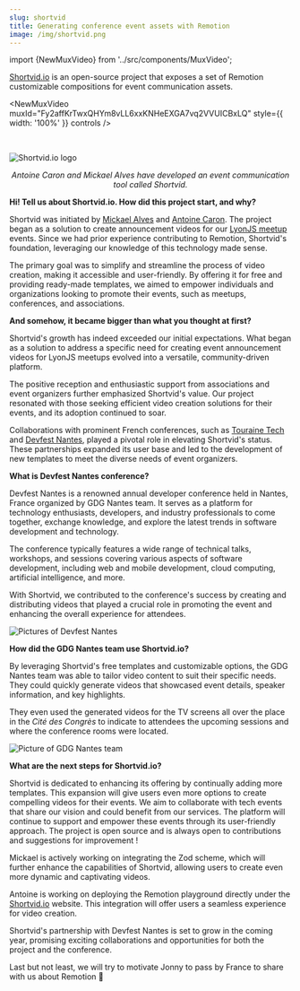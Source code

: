 ```yaml
---
slug: shortvid
title: Generating conference event assets with Remotion
image: /img/shortvid.png
---
```


import {NewMuxVideo} from '../src/components/MuxVideo';

[Shortvid.io](https://shortvid.io) is an open-source project that exposes a set of Remotion customizable compositions for event communication assets.

<NewMuxVideo muxId="Fy2affKrTwxQHYm8vLL6xxKNHeEXGA7vq2VVUICBxLQ" style={{
  width: '100%'
}} controls />

<br/>

![Shortvid.io logo](/img/blog/success-stories/shortvid-logo.png)

<p align="center"><em style={{fontSize: "0.9em"}}>Antoine Caron and Mickael Alves have developed an event communication tool called Shortvid.</em></p>

**Hi! Tell us about Shortvid.io. How did this project start, and why?**

Shortvid was initiated by [Mickael Alves](https://github.com/CruuzAzul) and [Antoine Caron](https://github.com/Slashgear). The project began as a solution to create announcement videos for our [LyonJS meetup](https://lyonjs.org) events. Since we had prior experience contributing to Remotion, Shortvid's foundation, leveraging our knowledge of this technology made sense.

The primary goal was to simplify and streamline the process of video creation, making it accessible and user-friendly. By offering it for free and providing ready-made templates, we aimed to empower individuals and organizations looking to promote their events, such as meetups, conferences, and associations.

**And somehow, it became bigger than what you thought at first?**

Shortvid's growth has indeed exceeded our initial expectations. What began as a solution to address a specific need for creating event announcement videos for LyonJS meetups evolved into a versatile, community-driven platform.

The positive reception and enthusiastic support from associations and event organizers further emphasized Shortvid's value. Our project resonated with those seeking efficient video creation solutions for their events, and its adoption continued to soar.

Collaborations with prominent French conferences, such as [Touraine Tech](https://touraine.tech/) and [Devfest Nantes](https://devfest.gdgnantes.com/), played a pivotal role in elevating Shortvid's status. These partnerships expanded its user base and led to the development of new templates to meet the diverse needs of event organizers.

**What is Devfest Nantes conference?**

Devfest Nantes is a renowned annual developer conference held in Nantes, France organized by GDG Nantes team. It serves as a platform for technology enthusiasts, developers, and industry professionals to come together, exchange knowledge, and explore the latest trends in software development and technology.

The conference typically features a wide range of technical talks, workshops, and sessions covering various aspects of software development, including web and mobile development, cloud computing, artificial intelligence, and more.

With Shortvid, we contributed to the conference's success by creating and distributing videos that played a crucial role in promoting the event and enhancing the overall experience for attendees.

![Pictures of Devfest Nantes](/img/blog/success-stories/devfest-nantes-pictures.jpg)

**How did the GDG Nantes team use Shortvid.io?**

By leveraging Shortvid's free templates and customizable options, the GDG Nantes team was able to tailor video content to suit their specific needs. They could quickly generate videos that showcased event details, speaker information, and key highlights.

They even used the generated videos for the TV screens all over the place in the _Cité des Congrès_ to indicate to attendees the upcoming sessions and where the conference rooms were located.

![Picture of GDG Nantes team](/img/blog/success-stories/devfest-nantes-team.jpg)

**What are the next steps for Shortvid.io?**

Shortvid is dedicated to enhancing its offering by continually adding more templates. This expansion will give users even more options to create compelling videos for their events. We aim to collaborate with tech events that share our vision and could benefit from our services. The platform will continue to support and empower these events through its user-friendly approach. The project is open source and is always open to contributions and suggestions for improvement !

Mickael is actively working on integrating the Zod scheme, which will further enhance the capabilities of Shortvid, allowing users to create even more dynamic and captivating videos.

Antoine is working on deploying the Remotion playground directly under the [Shortvid.io](https://shortvid.io/) website. This integration will offer users a seamless experience for video creation.

Shortvid's partnership with Devfest Nantes is set to grow in the coming year, promising exciting collaborations and opportunities for both the project and the conference.

Last but not least, we will try to motivate Jonny to pass by France to share with us about Remotion 🥳
